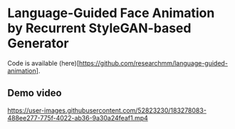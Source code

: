 # Language-Guided Face Animation by Recurrent StyleGAN-based Generator

Code is available (here)[https://github.com/researchmm/language-guided-animation].

## Demo video
https://user-images.githubusercontent.com/52823230/183278083-488ee277-775f-4022-ab36-9a30a24feaf1.mp4

